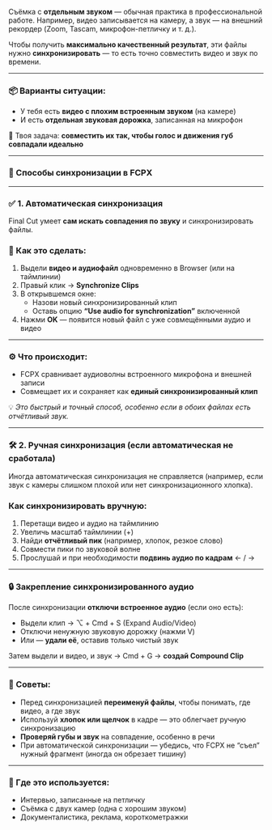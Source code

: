Съёмка с **отдельным звуком** — обычная практика в профессиональной работе. Например, видео записывается на камеру, а звук — на внешний рекордер (Zoom, Tascam, микрофон-петличку и т. д.).

Чтобы получить **максимально качественный результат**, эти файлы нужно **синхронизировать** — то есть точно совместить видео и звук по времени.

---

### **📦 Варианты ситуации:**

- У тебя есть **видео с плохим встроенным звуком** (на камере)
- И есть **отдельная звуковая дорожка**, записанная на микрофон

📌 Твоя задача: **совместить их так, чтобы голос и движения губ совпадали идеально**

---

### **🧠 Способы синхронизации в FCPX**

---

### **✅ 1. Автоматическая синхронизация**

Final Cut умеет **сам искать совпадения по звуку** и синхронизировать файлы.

### **🔧 Как это сделать:**

1. Выдели **видео и аудиофайл** одновременно в Browser (или на таймлинии)
2. Правый клик → **Synchronize Clips**
3. В открывшемся окне:
    - Назови новый синхронизированный клип
    - Оставь опцию **“Use audio for synchronization”** включенной
4. Нажми **OK** — появится новый файл с уже совмещёнными аудио и видео

---

### **⚙️ Что происходит:**

- FCPX сравнивает аудиоволны встроенного микрофона и внешней записи
- Совмещает их и сохраняет как **единый синхронизированный клип**

💡 *Это быстрый и точный способ, особенно если в обоих файлах есть отчётливый звук.*

---

### **🛠 2. Ручная синхронизация (если автоматическая не сработала)**

Иногда автоматическая синхронизация не справляется (например, если звук с камеры слишком плохой или нет синхронизационного хлопка).

### **Как синхронизировать вручную:**

1. Перетащи видео и аудио на таймлинию
2. Увеличь масштаб таймлинии (+)
3. Найди **отчётливый пик** (например, хлопок, резкое слово)
4. Совмести пики по звуковой волне
5. Прослушай и при необходимости **подвинь аудио по кадрам** ← / →

---

### **🔒 Закрепление синхронизированного аудио**

После синхронизации **отключи встроенное аудио** (если оно есть):

- Выдели клип → ⌥ + Cmd + S (Expand Audio/Video)
- Отключи ненужную звуковую дорожку (нажми V)
- Или — **удали её**, оставив только чистый звук

Затем выдели и видео, и звук → Cmd + G → **создай Compound Clip**

---

### **🧠 Советы:**

- Перед синхронизацией **переименуй файлы**, чтобы понимать, где видео, а где звук
- Используй **хлопок или щелчок** в кадре — это облегчает ручную синхронизацию
- **Проверяй губы и звук** на совпадение, особенно в речи
- При автоматической синхронизации — убедись, что FCPX не “съел” нужный фрагмент (иногда он обрезает тишину)

---

### **📌 Где это используется:**

- Интервью, записанные на петличку
- Съёмка с двух камер (одна с хорошим звуком)
- Документалистика, реклама, короткометражки